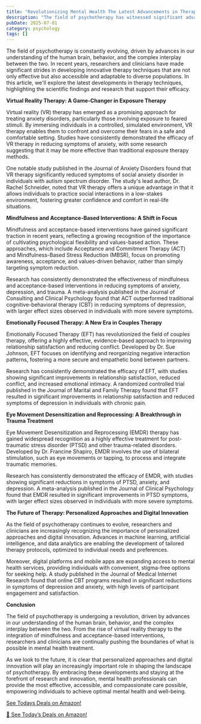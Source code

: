 ```yaml
---
title: "Revolutionizing Mental Health The Latest Advancements in Therapy Techniques"
description: "The field of psychotherapy has witnessed significant advancements in recent years, with the emergence of novel techniques and refinements to existing approaches. This article delves into the latest..."
pubDate: 2025-07-01
category: psychology
tags: []
---
```


The field of psychotherapy is constantly evolving, driven by advances in our understanding of the human brain, behavior, and the complex interplay between the two. In recent years, researchers and clinicians have made significant strides in developing innovative therapy techniques that are not only effective but also accessible and adaptable to diverse populations. In this article, we'll explore the latest developments in therapy techniques, highlighting the scientific findings and research that support their efficacy.

**Virtual Reality Therapy: A Game-Changer in Exposure Therapy**

Virtual reality (VR) therapy has emerged as a promising approach for treating anxiety disorders, particularly those involving exposure to feared stimuli. By immersing individuals in a controlled, simulated environment, VR therapy enables them to confront and overcome their fears in a safe and comfortable setting. Studies have consistently demonstrated the efficacy of VR therapy in reducing symptoms of anxiety, with some research suggesting that it may be more effective than traditional exposure therapy methods.

One notable study published in the Journal of Anxiety Disorders found that VR therapy significantly reduced symptoms of social anxiety disorder in individuals with autism spectrum disorder. The study's lead author, Dr. Rachel Schneider, noted that VR therapy offers a unique advantage in that it allows individuals to practice social interactions in a low-stakes environment, fostering greater confidence and comfort in real-life situations.

**Mindfulness and Acceptance-Based Interventions: A Shift in Focus**

Mindfulness and acceptance-based interventions have gained significant traction in recent years, reflecting a growing recognition of the importance of cultivating psychological flexibility and values-based action. These approaches, which include Acceptance and Commitment Therapy (ACT) and Mindfulness-Based Stress Reduction (MBSR), focus on promoting awareness, acceptance, and values-driven behavior, rather than simply targeting symptom reduction.

Research has consistently demonstrated the effectiveness of mindfulness and acceptance-based interventions in reducing symptoms of anxiety, depression, and trauma. A meta-analysis published in the Journal of Consulting and Clinical Psychology found that ACT outperformed traditional cognitive-behavioral therapy (CBT) in reducing symptoms of depression, with larger effect sizes observed in individuals with more severe symptoms.

**Emotionally Focused Therapy: A New Era in Couples Therapy**

Emotionally Focused Therapy (EFT) has revolutionized the field of couples therapy, offering a highly effective, evidence-based approach to improving relationship satisfaction and reducing conflict. Developed by Dr. Sue Johnson, EFT focuses on identifying and reorganizing negative interaction patterns, fostering a more secure and empathetic bond between partners.

Research has consistently demonstrated the efficacy of EFT, with studies showing significant improvements in relationship satisfaction, reduced conflict, and increased emotional intimacy. A randomized controlled trial published in the Journal of Marital and Family Therapy found that EFT resulted in significant improvements in relationship satisfaction and reduced symptoms of depression in individuals with chronic pain.

**Eye Movement Desensitization and Reprocessing: A Breakthrough in Trauma Treatment**

Eye Movement Desensitization and Reprocessing (EMDR) therapy has gained widespread recognition as a highly effective treatment for post-traumatic stress disorder (PTSD) and other trauma-related disorders. Developed by Dr. Francine Shapiro, EMDR involves the use of bilateral stimulation, such as eye movements or tapping, to process and integrate traumatic memories.

Research has consistently demonstrated the efficacy of EMDR, with studies showing significant reductions in symptoms of PTSD, anxiety, and depression. A meta-analysis published in the Journal of Clinical Psychology found that EMDR resulted in significant improvements in PTSD symptoms, with larger effect sizes observed in individuals with more severe symptoms.

**The Future of Therapy: Personalized Approaches and Digital Innovation**

As the field of psychotherapy continues to evolve, researchers and clinicians are increasingly recognizing the importance of personalized approaches and digital innovation. Advances in machine learning, artificial intelligence, and data analytics are enabling the development of tailored therapy protocols, optimized to individual needs and preferences.

Moreover, digital platforms and mobile apps are expanding access to mental health services, providing individuals with convenient, stigma-free options for seeking help. A study published in the Journal of Medical Internet Research found that online CBT programs resulted in significant reductions in symptoms of depression and anxiety, with high levels of participant engagement and satisfaction.

**Conclusion**

The field of psychotherapy is undergoing a revolution, driven by advances in our understanding of the human brain, behavior, and the complex interplay between the two. From the rise of virtual reality therapy to the integration of mindfulness and acceptance-based interventions, researchers and clinicians are continually pushing the boundaries of what is possible in mental health treatment.

As we look to the future, it is clear that personalized approaches and digital innovation will play an increasingly important role in shaping the landscape of psychotherapy. By embracing these developments and staying at the forefront of research and innovation, mental health professionals can provide the most effective, accessible, and compassionate care possible, empowering individuals to achieve optimal mental health and well-being.

[ See Todays Deals on Amazon!](https://amzn.to/3UjsCWp)

[🛒 See Today’s Deals on Amazon!](https://amzn.to/3UjsCWp)
